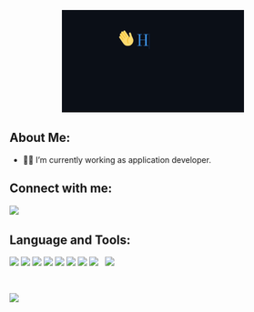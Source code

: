<p align="center"><a href="#"><img src="https://github.com/Deepangshi/Deepangshi/blob/main/hey%20(1).gif" width="320"/></a></p>

## About Me:

- 👩‍💻 I’m currently working as application developer.

## Connect with me:
<p align="left">
<a href="https://www.linkedin.com/in/deepangshi-saha-258942203?lipi=urn%3Ali%3Apage%3Ad_flagship3_profile_view_base_contact_details%3BNWyvov0TQWChNgqvKXf7yg%3D%3D" target="_blank"> <img src="https://img.icons8.com/color/48/000000/linkedin.png" width="40"/></a>
</p>


## Language and Tools:
<p align="left"> 
<a href="https://www.javatpoint.com/java-tutorial" target="_blank"> <img src="https://img.icons8.com/color/48/000000/java-coffee-cup-logo--v1.png" width="40"/></a>
<a href="https://www.python.org/" target="_blank"> <img src="https://img.icons8.com/color/48/000000/python.png" width="40"/></a>
<a href="https://developer.mozilla.org/en-US/docs/Web/HTML" target="_blank"> <img src="https://img.icons8.com/color/48/000000/html-5.png" width="40"/></a> 
<a href="https://getbootstrap.com/" target="_blank"> <img src="https://img.icons8.com/color/48/000000/bootstrap.png" width="40"/></a>
<a href="https://www.javatpoint.com/css-tutorial" target="_blank"> <img src="https://img.icons8.com/color/48/000000/css3.png" width="40"/></a>
<a href="https://www.javatpoint.com/javascript-tutorial" target="_blank"> <img src="https://img.icons8.com/color/48/000000/javascript.png" width="40"/></a>
<a href="https://code.visualstudio.com/" target="_blank"> <img src="https://img.icons8.com/color/48/000000/visual-studio-code-2019.png" width="40"/></a>
<a style="padding-right:8px;" href="https://www.mysql.com/" target="_blank"> <img src="https://img.icons8.com/fluent/50/000000/mysql-logo.png" width="40"/></a>
<a href="https://git-scm.com/" target="_blank"> <img src="https://img.icons8.com/color/48/000000/git.png" width="40"/></a>
</p>




<br/>




<p align="left"> <img src="https://komarev.com/ghpvc/?username=deepangshi&style=plastic"> </p>




